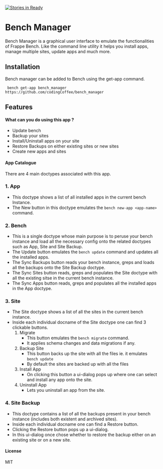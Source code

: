 [![Stories in Ready](https://badge.waffle.io/codingCoffee/bench_manager.png?label=ready&title=Ready)](https://waffle.io/codingCoffee/bench_manager?utm_source=badge)
# Bench Manager

Bench Manager is a graphical user interface to emulate the functionalities of Frappe Bench. Like the command line utility it helps you install apps, manage multiple sites, update apps and much more.

## Installation

Bench manager can be added to Bench using the get-app command. 

``` bench get-app bench_manager https://github.com/codingCoffee/bench_manager```

## Features

#### What can you do using this app ?
- Update bench
- Backup your sites
- Install/Uninstall apps on your site
- Restore Backups on either existing sites or new sites
- Create new apps and sites

#### App Catalogue

There are 4 main doctypes associated with this app. 

### 1. App

- This doctype shows a list of all installed apps in the current bench Instance.
- The New button in this doctype emulates the ```bench new-app <app-name>``` command.

### 2. Bench 

- This is a single doctype whose main purpose is to peruse your bench instance and load all the necessary config onto the related doctypes such as App, Site and Site Backup.
- The Update button emulates the ``` bench update ``` command and updates all the installed apps.
- The Sync Backups button reads your bench instance, greps and loads all the backups onto the Site Backup doctype.
- The Sync Sites button reads, greps and populates the Site doctype with all the existing sitse in the current bench instance.
- The Sync Apps button reads, greps and populates all the installed apps in the App doctype.

### 3. Site

* The Site doctype shows a list of all the sites in the current bench instance.
* Inside each individual docname of the Site doctype one can find 3 clickable buttons.
  1. Migrate
      * This button emulates the ```bench migrate``` command.
      * It applies schema changes and data migrations if any.
  2. Backup Site 
      * This button backs up the site with all the files ie. it emulates ``` bench update ```
      * By default the sites are backed up with all the files
  3. Install App
      * On clicking this button a ui-dialog pops up where one can select and install any app onto the site.
  4. Uninstall App
      * Lets you uninstall an app from the site. 

### 4. Site Backup

- This doctype contains a list of all the backups present in your bench instance (includes both existent and archived sites).
- Inside each individual docname one can find a Restore button.
- Clicking the Restore button pops up a ui-dialog.
- In this ui-dialog once chose whether to restore the backup either on an existing site or on a new site.

#### License

MIT
